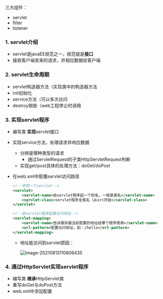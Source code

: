 三大组件：

- servlet
- filter
- listener



### 1. servlet介绍

- servlet是javaEE规范之一，规范就是**接口**
- 接收客户端发来的请求，并相应数据给客户端



### 2. servlet生命周期

- servlet构造器方法（实现类中的构造器方法
- init初始化
- service方法（可以多次访问
- destroy销毁（web工程停止时调用



### 3. 实现servlet程序

- 编写类 **实现**servlet接口

- 实现service方法，处理请求并响应数据

  - 分辨是哪种类型的请求
    - 通过ServletRequest的子类HttpServletRequest判断
  - 实现get/post具体的处理方法：doGet/doPost

- 在web.xml中配置servlet访问路径

  ```xml
  <!--声明一个servlet-->
  <servlet>
      <servlet-name>给servlet程序起一个别名，一般是类名</servlet-name>
      <servlet-class>servlet程序全类名（从src开始</servlet-class>
  </servlet>
  
  <!--给servlet程序配置访问地址-->
  <servlet-mapping>
      <servlet-name>告诉服务器当前配置的地址给哪个程序使用</servlet-name>
      <url-pattern>配置访问地址，如：/hello</url-pattern>
  </servlet-mapping>
  ```

  - 地址能访问到servlet原因：

    ![image-20210813110808435](C:\Users\12505\AppData\Roaming\Typora\typora-user-images\image-20210813110808435.png) 





### 4. 通过HttpServlet实现servlet程序

- 编写类 **继承**HttpServlet类
- 重写doGet与doPost方法
- web.xml中添加配置